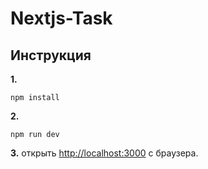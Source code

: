 # Nextjs-Task
## Инструкция
**1.**
```shell script
npm install
```
**2.**
```shell script
npm run dev
```
**3.**
открыть [http://localhost:3000](http://localhost:3000) с браузера. 
